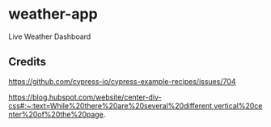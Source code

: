 # weather-app
Live Weather Dashboard



## Credits

https://github.com/cypress-io/cypress-example-recipes/issues/704

https://blog.hubspot.com/website/center-div-css#:~:text=While%20there%20are%20several%20different,vertical%20center%20of%20the%20page.